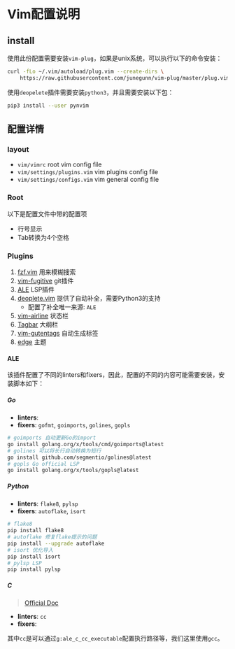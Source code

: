 # Vim配置说明

## install

使用此份配置需要安装`vim-plug`，如果是unix系统，可以执行以下的命令安装：
```bash
curl -fLo ~/.vim/autoload/plug.vim --create-dirs \
    https://raw.githubusercontent.com/junegunn/vim-plug/master/plug.vim
```

使用`deopelete`插件需要安装`python3`，并且需要安装以下包：
```bash
pip3 install --user pynvim
```

## 配置详情

### layout

- `vim/vimrc` root vim config file
- `vim/settings/plugins.vim` vim plugins config file
- `vim/settings/configs.vim` vim general config file

### Root

以下是配置文件中带的配置项

- 行号显示
- Tab转换为4个空格

### Plugins

1. [fzf.vim](https://github.com/junegunn/fzf.vim) 用来模糊搜索
2. [vim-fugitive](https://github.com/tpope/vim-fugitive) git插件
3. [ALE](https://github.com/dense-analysis/ale) LSP插件
4. [deoplete.vim](https://github.com/Shougo/deoplete.nvim/) 提供了自动补全，需要Python3的支持
    - 配置了补全唯一来源: `ALE`
5. [vim-airline](https://github.com/vim-airline/vim-airline) 状态栏
6. [Tagbar](https://github.com/preservim/tagbar) 大纲栏
7. [vim-gutentags](https://github.com/ludovicchabant/vim-gutentags) 自动生成标签
8. [edge](https://github.com/sainnhe/edge/tree/master) 主题

#### ALE

该插件配置了不同的linters和fixers，因此，配置的不同的内容可能需要安装，安装脚本如下：

##### Go

- **linters**:
- **fixers**:  `gofmt`, `goimports`, `golines`, `gopls`


```bash
# goimports 自动更新Go的import
go install golang.org/x/tools/cmd/goimports@latest
# golines 可以将长行自动转换为短行
go install github.com/segmentio/golines@latest
# gopls Go official LSP
go install golang.org/x/tools/gopls@latest
```
##### Python

- **linters**: `flake8`, `pylsp`
- **fixers**: `autoflake`, `isort`


```bash
# flake8
pip install flake8
# autoflake 修复flake提示的问题
pip install --upgrade autoflake
# isort 优化导入
pip install isort
# pylsp LSP
pip install pylsp
```

##### C

> [Official Doc](https://github.com/dense-analysis/ale/blob/master/doc/ale-c.txt)

- **linters**: `cc`
- **fixers**: 

其中`cc`是可以通过`g:ale_c_cc_executable`配置执行路径等，我们这里使用`gcc`。
